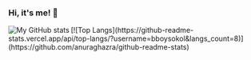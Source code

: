 ### Hi, it's me! 👋
 <img align="left" alt="My GitHub stats" src="https://github-readme-stats.vercel.app/api?username=bboysokol&show_icons=true&theme=tokyonight&count_private=true" />
[![Top Langs](https://github-readme-stats.vercel.app/api/top-langs/?username=bboysokol&langs_count=8)](https://github.com/anuraghazra/github-readme-stats)
